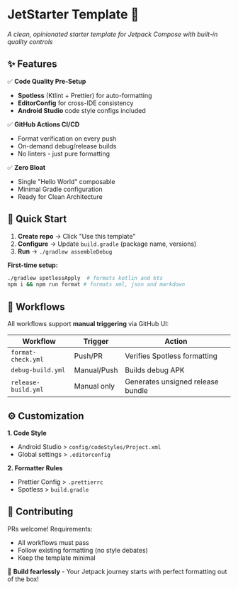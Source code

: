 # JetStarter Template 🚀

_A clean, opinionated starter template for Jetpack Compose with built-in quality controls_

## ✨ Features

✅ **Code Quality Pre-Setup**

- **Spotless** (Ktlint + Prettier) for auto-formatting
- **EditorConfig** for cross-IDE consistency
- **Android Studio** code style configs included

✅ **GitHub Actions CI/CD**

- Format verification on every push
- On-demand debug/release builds
- No linters - just pure formatting

✅ **Zero Bloat**

- Single "Hello World" composable
- Minimal Gradle configuration
- Ready for Clean Architecture

## 🚀 Quick Start

1. **Create repo** → Click "Use this template"
2. **Configure** → Update `build.gradle` (package name, versions)
3. **Run** → `./gradlew assembleDebug`

**First-time setup:**

```bash
./gradlew spotlessApply  # formats kotlin and kts
npm i && npm run format # formats xml, json and markdown
```

## 🔧 Workflows

All workflows support **manual triggering** via GitHub UI:

| Workflow            | Trigger     | Action                            |
| ------------------- | ----------- | --------------------------------- |
| `format-check.yml`  | Push/PR     | Verifies Spotless formatting      |
| `debug-build.yml`   | Manual/Push | Builds debug APK                  |
| `release-build.yml` | Manual only | Generates unsigned release bundle |

## ⚙️ Customization

**1. Code Style**

- Android Studio > `config/codeStyles/Project.xml`
- Global settings > `.editorconfig`

**2. Formatter Rules**

- Prettier Config > `.prettierrc`
- Spotless > `build.gradle`

## 🤝 Contributing

PRs welcome! Requirements:

- All workflows must pass
- Follow existing formatting (no style debates)
- Keep the template minimal

🚀 **Build fearlessly** - Your Jetpack journey starts with perfect formatting out of the box!
